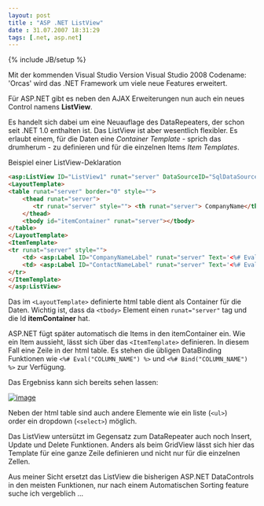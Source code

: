 ```yaml
---
layout: post
title : "ASP .NET ListView"
date : 31.07.2007 18:31:29
tags: [.net, asp.net]
---
```

{% include JB/setup %}

Mit der kommenden Visual Studio Version Visual Studio 2008 Codename: 'Orcas' wird das .NET Framework um viele neue Features erweitert.

Für ASP.NET gibt es neben den AJAX Erweiterungen nun auch ein neues Control namens **ListView**.

Es handelt sich dabei um eine Neuauflage des DataRepeaters, der schon seit .NET 1.0 enthalten ist. Das ListView ist aber wesentlich flexibler. Es erlaubt einem, für die Daten eine *Container Template* - sprich das drumherum - zu definieren und für die einzelnen Items *Item Templates*.

Beispiel einer ListView-Deklaration

``` html
<asp:ListView ID="ListView1" runat="server" DataSourceID="SqlDataSource1">
<LayoutTemplate>
<table runat="server" border="0" style="">
    <thead runat="server">
       <tr runat="server" style=""> <th runat="server"> CompanyName</th> <th runat="server"> ContactName</th> </tr>
    </thead>
    <tbody id="itemContainer" runat="server"></tbody>
</table>
</LayoutTemplate>
<ItemTemplate>
<tr runat="server" style="">
    <td> <asp:Label ID="CompanyNameLabel" runat="server" Text='<%# Eval("CompanyName") %>' /> </td>
    <td> <asp:Label ID="ContactNameLabel" runat="server" Text='<%# Eval("ContactName") %>' /> </td>
</tr>
</ItemTemplate>
</asp:ListView>
```

Das im `<LayoutTemplate>` definierte html table dient als Container für die Daten. Wichtig ist, dass da `<tbody>` Element einen `runat="server"` tag und die Id **itemContainer** hat.

ASP.NET fügt später automatisch die Items in den itemContainer ein. Wie ein Item aussieht, lässt sich über das `<ItemTemplate>` definieren. In diesem Fall eine Zeile in der html table. Es stehen die übligen DataBinding Funktionen wie `<%# Eval("COLUMN_NAME") %>` und `<%# Bind("COLUMN_NAME") %>` zur Verfügung.

Das Ergebniss kann sich bereits sehen lassen:

[![image](http://www.dev-jc-vb.de/dev-jc-vb/blog/images/ASP.NETListView_F8B1/image_thumb.png)](http://www.dev-jc-vb.de/dev-jc-vb/blog/images/ASP.NETListView_F8B1/image.png) 

Neben der html table sind auch andere Elemente wie ein liste (`<ul>`) order ein dropdown (`<select>`) möglich.

Das ListView untersützt im Gegensatz zum DataRepeater auch noch Insert, Update und Delete Funktionen. Anders als beim GridView lässt sich hier das Template für eine ganze Zeile definieren und nicht nur für die einzelnen Zellen.

Aus meiner Sicht ersetzt das ListView die bisherigen ASP.NET DataControls in den meisten Funktionen, nur nach einem Automatischen Sorting feature suche ich vergeblich ...
